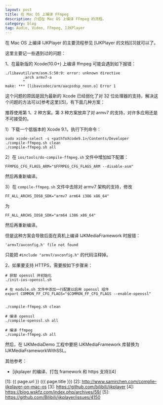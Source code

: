 ```yaml
---
layout: post
title: 在 Mac OS 上编译 FFmpeg
description: 介绍在 Mac OS 上编译 FFmpeg 的流程。
category: blog
tag: Audio, Video, FFmpeg, IJKPlayer
---
```



在 Mac OS 上编译 IJKPlayer 的主要流程参见 [IJKPlayer 的文档][3]就可以了。

这里主要记一些遇到过的问题：

1、在最新版的 Xcode(10.0+) 上编译 ffmpeg 可能会遇到如下报错：

```
./libavutil/arm/asm.S:50:9: error: unknown directive
        .arch armv7-a
        ^
make: *** [libavcodec/arm/aacpsdsp_neon.o] Error 1
```

这个问题的原因是因为最新的 Xcode 已经弱化了对 32 位处理器的支持，解决这个问题的方法可以[参考这里][5]，有下面几种方案：

推荐使用第 1、2 种方案。第 3 种方案放弃了对 armv7 的支持，对许多应用还是不可接受的。

1）下载一个低版本的 Xcode 9.1，执行下列命令：

```
sudo xcode-select -s <pathToXcode9.1>/Contents/Developer
./compile-ffmpeg.sh clean
./compile-ffmpeg.sh all
```


2）在 `ios/tools/do-compile-ffmpeg.sh` 文件中增加如下配置：

`FFMPEG_CFG_FLAGS_ARM="$FFMPEG_CFG_FLAGS_ARM --disable-asm"`

然后再重新编译。


3）在 `compile-ffmpeg.sh` 文件中去除对 armv7 架构的支持，修改

```
FF_ALL_ARCHS_IOS8_SDK="armv7 arm64 i386 x86_64"
```

为

```
FF_ALL_ARCHS_IOS8_SDK="arm64 i386 x86_64"
```

然后再重新编译。

但是这种方案会导致后面在真机上编译 IJKMediaFramework 时报错：

```
'armv7/avconfig.h' file not found
```

只能把 `#include "armv7/avconfig.h"` 的代码注释掉。



2、如果要支持 HTTPS，需要按如下步骤来：

```
# 获取 openssl 并初始化
./init-ios-openssl.sh

# 在 module.sh 文件中添加一行配置以启用 openssl 组件
export COMMON_FF_CFG_FLAGS="$COMMON_FF_CFG_FLAGS --enable-openssl"


./compile-ffmpeg.sh clean

# 编译 openssl
./compile-openssl.sh all

# 编译 ffmpeg
./compile-ffmpeg.sh all
```

然后，在 IJKMediaDemo 工程中要把 IJKMediaFramework 库替换为 IJKMediaFrameworkWithSSL。



其他参考：

- [ijkplayer 的编译、打包 framework 和 https 支持][4]



[SamirChen]: http://www.samirchen.com "SamirChen"
[1]: {{ page.url }} ({{ page.title }})
[2]: http://www.samirchen.com/complie-ijkplayer-on-mac-os
[3]: https://github.com/bilibili/ijkplayer
[4]: https://blog.wskfz.com/index.php/archives/59/
[5]: https://github.com/Bilibili/ijkplayer/issues/4150

